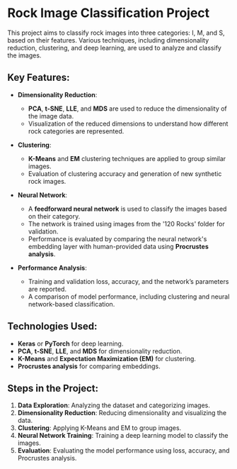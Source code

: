 # **Rock Image Classification Project**

This project aims to classify rock images into three categories: I, M, and S, based on their features. Various techniques, including dimensionality reduction, clustering, and deep learning, are used to analyze and classify the images.

## **Key Features:**

- **Dimensionality Reduction**:
  - **PCA**, **t-SNE**, **LLE**, and **MDS** are used to reduce the dimensionality of the image data.
  - Visualization of the reduced dimensions to understand how different rock categories are represented.

- **Clustering**:
  - **K-Means** and **EM** clustering techniques are applied to group similar images.
  - Evaluation of clustering accuracy and generation of new synthetic rock images.

- **Neural Network**:
  - A **feedforward neural network** is used to classify the images based on their category.
  - The network is trained using images from the '120 Rocks' folder for validation.
  - Performance is evaluated by comparing the neural network's embedding layer with human-provided data using **Procrustes analysis**.

- **Performance Analysis**:
  - Training and validation loss, accuracy, and the network’s parameters are reported.
  - A comparison of model performance, including clustering and neural network-based classification.

## **Technologies Used:**

- **Keras** or **PyTorch** for deep learning.
- **PCA**, **t-SNE**, **LLE**, and **MDS** for dimensionality reduction.
- **K-Means** and **Expectation Maximization (EM)** for clustering.
- **Procrustes analysis** for comparing embeddings.

## **Steps in the Project:**

1. **Data Exploration**: Analyzing the dataset and categorizing images.
2. **Dimensionality Reduction**: Reducing dimensionality and visualizing the data.
3. **Clustering**: Applying K-Means and EM to group images.
4. **Neural Network Training**: Training a deep learning model to classify the images.
5. **Evaluation**: Evaluating the model performance using loss, accuracy, and Procrustes analysis.
